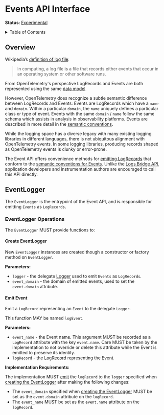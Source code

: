 # Events API Interface

**Status**: [Experimental](../document-status.md)

<details>
<summary>Table of Contents</summary>

<!-- Re-generate TOC with `markdown-toc --no-first-h1 -i` -->

<!-- toc -->

- [Overview](#overview)
- [EventLogger](#eventlogger)
  * [EventLogger Operations](#eventlogger-operations)
    + [Create EventLogger](#create-eventlogger)
    + [Emit Event](#emit-event)

<!-- tocstop -->

</details>

## Overview

Wikipedia’s [definition of log file](https://en.wikipedia.org/wiki/Log_file):

>In computing, a log file is a file that records either events that occur in an
>operating system or other software runs.

From OpenTelemetry's perspective LogRecords and Events are both represented
using the same [data model](./data-model.md).

However, OpenTelemetry does recognize a subtle semantic difference between
LogRecords and Events: Events are LogRecords which have a `name` and `domain`.
Within a particular `domain`, the `name` uniquely defines a particular class or
type of event. Events with the same `domain` / `name` follow the same schema
which assists in analysis in observability platforms. Events are described in
more detail in the [semantic conventions](./semantic_conventions/events.md).

While the logging space has a diverse legacy with many existing logging
libraries in different languages, there is not ubiquitous alignment with
OpenTelemetry events. In some logging libraries, producing records shaped as
OpenTelemetry events is clunky or error-prone.

The Event API offers convenience methods
for [emitting LogRecords](./bridge-api.md#emit-logrecord) that conform
to the [semantic conventions for Events](./semantic_conventions/events.md).
Unlike the [Logs Bridge API](./bridge-api.md), application developers and
instrumentation authors are encouraged to call this API directly.

## EventLogger

The `EventLogger` is the entrypoint of the Event API, and is responsible for
emitting `Events` as `LogRecords`.

### EventLogger Operations

The `EventLogger` MUST provide functions to:

#### Create EventLogger

New `EventLogger` instances are created though a constructor or factory method
on `EventLogger`.

**Parameters:**

* `logger` - the delegate [Logger](./bridge-api.md#logger) used to emit `Events`
  as `LogRecords`.
* `event_domain` - the domain of emitted events, used to set the `event.domain`
  attribute.

#### Emit Event

Emit a `LogRecord` representing an `Event` to the delegate `Logger`.

This function MAY be named `logEvent`.

**Parameters:**

* `event_name` - the Event name. This argument MUST be recorded as a `LogRecord`
  attribute with the key `event.name`. Care MUST be taken by the implementation
  to not override or delete this attribute while the Event is emitted to
  preserve its identity.
* `logRecord` - the [LogRecord](./bridge-api.md#logrecord) representing the Event.

**Implementation Requirements:**

The implementation MUST [emit](./bridge-api.md#emit-logrecord) the `logRecord` to
the `logger` specified when [creating the EventLogger](#create-eventlogger)
after making the following changes:

* The `event_domain` specified
  when [creating the EventLogger](#create-eventlogger) MUST be set as
  the `event.domain` attribute on the `logRecord`.
* The `event_name` MUST be set as the `event.name` attribute on the `logRecord`.
